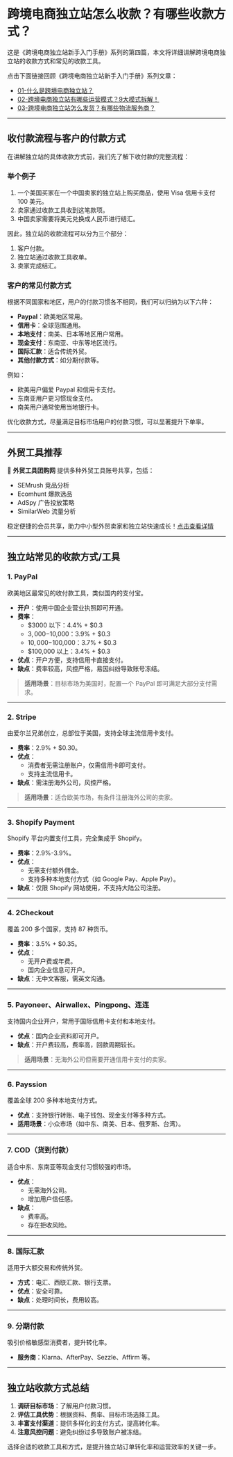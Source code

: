 # 跨境电商独立站怎么收款？有哪些收款方式？

这是《跨境电商独立站新手入门手册》系列的第四篇，本文将详细讲解跨境电商独立站的收款方式和常见的收款工具。

点击下面链接回顾《跨境电商独立站新手入门手册》系列文章：

- [01-什么是跨境电商独立站？](#)
- [02-跨境电商独立站有哪些运营模式？9大模式拆解！](#)
- [03-跨境电商独立站怎么发货？有哪些物流服务商？](#)

---

## 收付款流程与客户的付款方式

在讲解独立站的具体收款方式前，我们先了解下收付款的完整流程：

### 举个例子

1. 一个美国买家在一个中国卖家的独立站上购买商品，使用 Visa 信用卡支付 100 美元。
2. 卖家通过收款工具收到这笔款项。
3. 中国卖家需要将美元兑换成人民币进行结汇。

因此，独立站的收款流程可以分为三个部分：
1. 客户付款。
2. 独立站通过收款工具收单。
3. 卖家完成结汇。

### 客户的常见付款方式

根据不同国家和地区，用户的付款习惯各不相同，我们可以归纳为以下六种：

- **Paypal**：欧美地区常用。
- **信用卡**：全球范围通用。
- **本地支付**：南美、日本等地区用户常用。
- **现金支付**：东南亚、中东等地区流行。
- **国际汇款**：适合传统外贸。
- **其他付款方式**：如分期付款等。

例如：
- 欧美用户偏爱 Paypal 和信用卡支付。
- 东南亚用户更习惯现金支付。
- 南美用户通常使用当地银行卡。

优化收款方式，尽量满足目标市场用户的付款习惯，可以显著提升下单率。

---

## 外贸工具推荐

🚀 **外贸工具团购网** 提供多种外贸工具账号共享，包括：
- SEMrush 竞品分析
- Ecomhunt 爆款选品
- AdSpy 广告投放策略
- SimilarWeb 流量分析

稳定便捷的会员共享，助力中小型外贸卖家和独立站快速成长！[点击查看详情](https://bit.ly/waimao518)

---

## 独立站常见的收款方式/工具

### 1. **PayPal**
欧美地区最常见的收付款工具，类似国内的支付宝。

- **开户**：使用中国企业营业执照即可开通。
- **费率**：
  - $3000 以下：4.4% + $0.3
  - $3,000-$10,000：3.9% + $0.3
  - $10,000-$100,000：3.7% + $0.3
  - $100,000 以上：3.4% + $0.3
- **优点**：开户方便，支持信用卡直接支付。
- **缺点**：费率较高，风控严格，易因纠纷导致账号冻结。

> **适用场景**：目标市场为美国时，配置一个 PayPal 即可满足大部分支付需求。

---

### 2. **Stripe**
由爱尔兰兄弟创立，总部位于美国，支持全球主流信用卡支付。

- **费率**：2.9% + $0.30。
- **优点**：
  - 消费者无需注册账户，仅需信用卡即可支付。
  - 支持主流信用卡。
- **缺点**：需注册海外公司，风控严格。

> **适用场景**：适合欧美市场，有条件注册海外公司的卖家。

---

### 3. **Shopify Payment**
Shopify 平台内置支付工具，完全集成于 Shopify。

- **费率**：2.9%-3.9%。
- **优点**：
  - 无需支付额外佣金。
  - 支持多种本地支付方式（如 Google Pay、Apple Pay）。
- **缺点**：仅限 Shopify 网站使用，不支持大陆公司注册。

---

### 4. **2Checkout**
覆盖 200 多个国家，支持 87 种货币。

- **费率**：3.5% + $0.35。
- **优点**：
  - 无开户费或年费。
  - 国内企业信息可开户。
- **缺点**：无中文客服，需英文沟通。

---

### 5. **Payoneer、Airwallex、Pingpong、连连**
支持国内企业开户，常用于国际信用卡支付和本地支付。

- **优点**：国内企业资料即可开户。
- **缺点**：开户费较高，费率高，回款周期较长。

> **适用场景**：无海外公司但需要开通信用卡支付的卖家。

---

### 6. **Payssion**
覆盖全球 200 多种本地支付方式。

- **优点**：支持银行转账、电子钱包、现金支付等多种方式。
- **适用场景**：小众市场（如中东、南美、日本、俄罗斯、台湾）。

---

### 7. **COD（货到付款）**
适合中东、东南亚等现金支付习惯较强的市场。

- **优点**：
  - 无需海外公司。
  - 增加用户信任感。
- **缺点**：
  - 费率高。
  - 存在拒收风险。

---

### 8. **国际汇款**
适用于大额交易和传统外贸。

- **方式**：电汇、西联汇款、银行支票。
- **优点**：安全可靠。
- **缺点**：处理时间长，费用较高。

---

### 9. **分期付款**
吸引价格敏感型消费者，提升转化率。

- **服务商**：Klarna、AfterPay、Sezzle、Affirm 等。

---

## 独立站收款方式总结

1. **调研目标市场**：了解用户付款习惯。
2. **评估工具优势**：根据资料、费率、目标市场选择工具。
3. **丰富支付渠道**：提供多样化的支付方式，提高转化率。
4. **注意风控问题**：避免纠纷过多导致账户被冻结。

选择合适的收款工具和方式，是提升独立站订单转化率和运营效率的关键一步。
